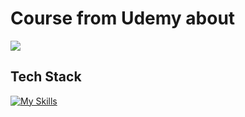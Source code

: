 <!--- # "Can be a image or a gift from the project pages" -->

<!-- <p align="center">
  <img src="../.github/example.png" alt="Project Name">
</p> -->

# Course from Udemy about 

<img  src = "C:\Users\Sergio Ferreira\Desktop\testes\curso">

## Tech Stack

<!--- # "Verify icons availability here https://github.com/tandpfun/skill-icons" -->

[![My Skills](https://skillicons.dev/icons?i=python,java,c,cpp,cs)](https://skillicons.dev)

